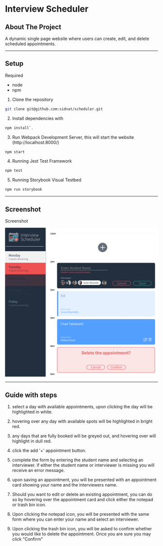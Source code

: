 # Interview Scheduler

<!-- ABOUT THE PROJECT -->
## About The Project

A dynamic single page website where users can create, edit, and delete scheduled appointments.

---

## Setup

Required
- node
- npm

1. Clone the repository
```sh
git clone git@github.com:sidnat/scheduler.git
```
2. Install dependencies with 
```sh
npm install`.
```
3. Run Webpack Development Server, this will start the website (http://localhost:8000/)
```sh
npm start
```
4. Running Jest Test Framework
```sh
npm test
```
5. Running Storybook Visual Testbed
```sh
npm run storybook
```

---

## Screenshot

Screenshot

![Screenshot](docs/screenshot.png)

---

## Guide with steps

1. select a day with available appointments, upon clicking the day will be highlighted in white.

2. hovering over any day with available spots will be highlighted in bright red.

3. any days that are fully booked will be greyed out, and hovering over will highlight in dull red.

4. click the add '+' appointment button.

5. complete the form by entering the student name and selecting an interviewer. if either the student name or interviewer is missing you will receive an error message.

6. upon saving an appointment, you will be presented with an appointment card showing your name and the interviewers name.

7. Should you want to edit or delete an existing appointment, you can do so by hovering over the appointment card and click either the notepad or trash bin icon.

8. Upon clicking the notepad icon, you will be presented with the same form where you can enter your name and select an interviewer.

8. Upon clicking the trash bin icon, you will be asked to confirm whether you would like to delete the appointment. Once you are sure you may click "Confirm"